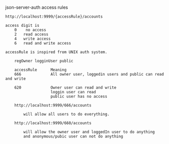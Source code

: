 json-server-auth access rules

    http://localhost:9999/{accessRule}/accounts

    access digit is 
        0    no access
        2   read access
        4   write access
        6   read and write access

    accessRule is inspired from UNIX auth system.

        regOwner logginUser public

        accessRule      Meaning
        666             All owner user, loggedin users and public can read and write
        
        620             Owner user can read and write
                        loggin user can read
                        public user has no access

        http://localhost:9999/666/accounts

            will allow all users to do everything.

        http://localhost:9999/660/accounts

            will allow the owner user and loggedIn user to do anything
            and anonymous/pubic user can not do anything

        


    